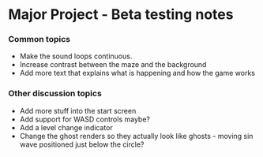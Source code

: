 # Major Project - Beta testing notes

### Common topics
- Make the sound loops continuous.
- Increase contrast between the maze and the background
- Add more text that explains what is happening and how the game works

### Other discussion topics
 - Add more stuff into the start screen
 - Add support for WASD controls maybe?
 - Add a level change indicator
 - Change the ghost renders so they actually look like ghosts - moving sin wave positioned just below the circle?
